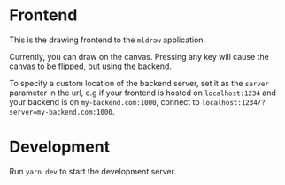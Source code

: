# Frontend

This is the drawing frontend to the `mldraw` application.

Currently, you can draw on the canvas. 
Pressing any key will cause the canvas to be flipped, but using the backend.

To specify a custom location of the backend server, set it as the `server` parameter in the url, e.g if your frontend is hosted on `localhost:1234` and your backend is on `my-backend.com:1000`, connect to `localhost:1234/?server=my-backend.com:1000`.

# Development

Run `yarn dev` to start the development server.